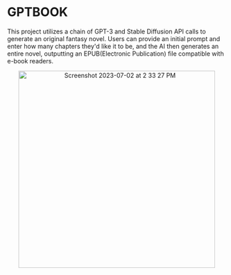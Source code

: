 # GPTBOOK

This project utilizes a chain of GPT-3 and Stable Diffusion API calls to generate an original fantasy novel. Users can provide an initial prompt and enter how many chapters they'd like it to be, and the AI then generates an entire novel, outputting an EPUB(Electronic Publication) file compatible with e-book readers.





<p align="center">
<img width="453" alt="Screenshot 2023-07-02 at 2 33 27 PM" src="https://github.com/Drizer909/GPTbook/assets/100469278/2244b03c-125d-43b3-91ba-01b2cd9a5a86">
</p>
